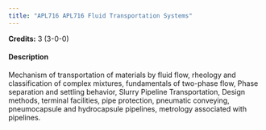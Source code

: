 ```yaml
---
title: "APL716 APL716 Fluid Transportation Systems"
---
```

**Credits:** 3 (3-0-0)

#### Description
Mechanism of transportation of materials by fluid flow, rheology and classification of complex mixtures, fundamentals of two-phase flow, Phase separation and settling behavior, Slurry Pipeline Transportation, Design methods, terminal facilities, pipe protection, pneumatic conveying, pneumocapsule and hydrocapsule pipelines, metrology associated with pipelines.
